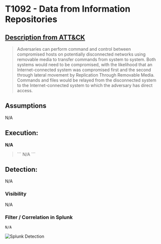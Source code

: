 # T1092 - Data from Information Repositories
## [Description from ATT&CK](https://attack.mitre.org/wiki/Technique/T1092)
<blockquote>
Adversaries can perform command and control between compromised hosts on potentially disconnected networks using removable media to transfer commands from system to system. Both systems would need to be compromised, with the likelihood that an Internet-connected system was compromised first and the second through lateral movement by Replication Through Removable Media. Commands and files would be relayed from the disconnected system to the Internet-connected system to which the adversary has direct access.
</blockquote>

## Assumptions
N/A 

## Execution:
**N/A** 

<blockquote>
```
 N/A
```
</blockquote>

 

## Detection:
N/A

### Visibility
N/A

### Filter / Correlation in Splunk
 

```
N/A
```

![Splunk Detection](https://github.com/avaplex/dpi911/blob/master/images/T1213.JPG)
